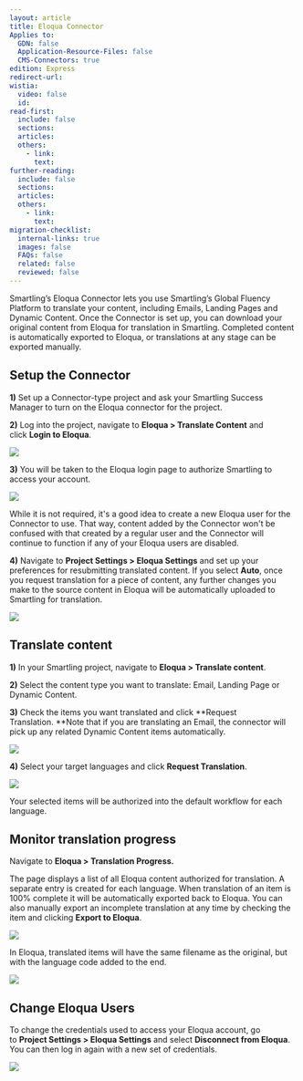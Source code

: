 ```yaml
---
layout: article
title: Eloqua Connector
Applies to:
  GDN: false
  Application-Resource-Files: false
  CMS-Connectors: true
edition: Express
redirect-url:
wistia:
  video: false
  id:
read-first:
  include: false
  sections:
  articles:
  others:
    - link:
      text:
further-reading:
  include: false
  sections:
  articles:
  others:
    - link:
      text:
migration-checklist:
  internal-links: true
  images: false
  FAQs: false
  related: false
  reviewed: false
---
```


Smartling’s Eloqua Connector lets you use Smartling’s Global Fluency Platform to translate your content, including Emails, Landing Pages and Dynamic Content. Once the Connector is set up, you can download your original content from Eloqua for translation in Smartling. Completed content is automatically exported to Eloqua, or translations at any stage can be exported manually.

## Setup the Connector

**1)** Set up a Connector-type project and ask your Smartling Success Manager to turn on the Eloqua connector for the project.

**2)** Log into the project, navigate to **Eloqua > Translate Content** and click **Login to Eloqua**.

**![](/hc/en-us/article_attachments/211335928/Smartling___Translate_Content__Connector_Project_.png)**

**3)** You will be taken to the Eloqua login page to authorize Smartling to access your account.

![](/hc/en-us/article_attachments/212870368/Eloqua_-_Customer_Login.png)

<div class="info">
While it is not required, it's a good idea to create a new Eloqua user for the Connector to use. That way, content added by the Connector won't be confused with that created by a regular user and the Connector will continue to function if any of your Eloqua users are disabled.
</div>

**4)** Navigate to **Project Settings > Eloqua Settings** and set up your preferences for resubmitting translated content. If you select **Auto**, once you request translation for a piece of content, any further changes you make to the source content in Eloqua will be automatically uploaded to Smartling for translation.

![](/hc/en-us/article_attachments/213021887/Smartling___Eloqua_Settings__Smartling_-_Eloqua_.png)

## Translate content

**1)** In your Smartling project, navigate to **Eloqua > Translate content**.

**2)** Select the content type you want to translate: Email, Landing Page or Dynamic Content.

**3)** Check the items you want translated and click **Request Translation. **Note that if you are translating an Email, the connector will pick up any related Dynamic Content items automatically.

![](/hc/en-us/article_attachments/211470447/Smartling___Translate_Content__Connector_Project_.png)

**4)** Select your target languages and click **Request Translation**.

![](/hc/en-us/article_attachments/211470467/Smartling___Translate_Content__Connector_Project_.png)

Your selected items will be authorized into the default workflow for each language.

## Monitor translation progress

Navigate to **Eloqua > Translation Progress.**

The page displays a list of all Eloqua content authorized for translation. A separate entry is created for each language. When translation of an item is 100% complete it will be automatically exported back to Eloqua. You can also manually export an incomplete translation at any time by checking the item and clicking **Export to Eloqua**.

![](/hc/en-us/article_attachments/211336788/Smartling___Translation_Progress__Connector_Project__and_capture-context-from-webpages---chrome-context-capture-extension_md_-_SmartlingHelp2_-____Documents_WebstormProjects_SmartlingHelp2_.png)

In Eloqua, translated items will have the same filename as the original, but with the language code added to the end.

![](/hc/en-us/article_attachments/211336828/Eloqua_10.png)


## Change Eloqua Users

To change the credentials used to access your Eloqua account, go to **Project Settings > Eloqua Settings** and select **Disconnect from Eloqua**. You can then log in again with a new set of credentials.

![](/hc/en-us/article_attachments/213023227/Smartling___Eloqua_Settings__Smartling_-_Eloqua_.png)